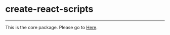 # create-react-scripts
-----------------
This is the core package.
Please go to [Here](https://github.com/raymondsze/create-react-scripts).
